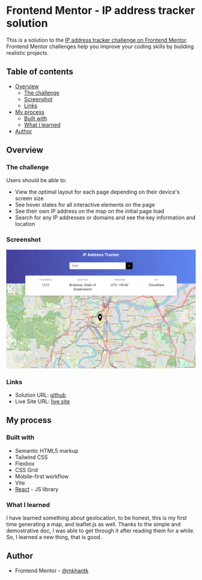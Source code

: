 # Frontend Mentor - IP address tracker solution

This is a solution to the [IP address tracker challenge on Frontend Mentor](https://www.frontendmentor.io/challenges/ip-address-tracker-I8-0yYAH0). Frontend Mentor challenges help you improve your coding skills by building realistic projects.

## Table of contents

- [Overview](#overview)
  - [The challenge](#the-challenge)
  - [Screenshot](#screenshot)
  - [Links](#links)
- [My process](#my-process)
  - [Built with](#built-with)
  - [What I learned](#what-i-learned)
- [Author](#author)

## Overview

### The challenge

Users should be able to:

- View the optimal layout for each page depending on their device's screen size
- See hover states for all interactive elements on the page
- See their own IP address on the map on the initial page load
- Search for any IP addresses or domains and see the key information and location

### Screenshot

![](./public/screenshot.png)

### Links

- Solution URL: [github](https://github.com/mkhantk/ip-address-tracker)
- Live Site URL: [live site](https://ip-address-tracker-three-opal.vercel.app/)

## My process

### Built with

- Semantic HTML5 markup
- Tailwind CSS
- Flexbox
- CSS Grid
- Mobile-first workflow
- Vite
- [React](https://reactjs.org/) - JS library

### What I learned

I have learned something about geolocation, to be honest, this is my first time generating a map, and leaflet.js as well. Thanks to the simple and demostrative doc, I was able to get through it after reading them for a while. So, I learned a new thing, that is good.

## Author

- Frontend Mentor - [@mkhantk](https://www.frontendmentor.io/profile/mkhantk)
